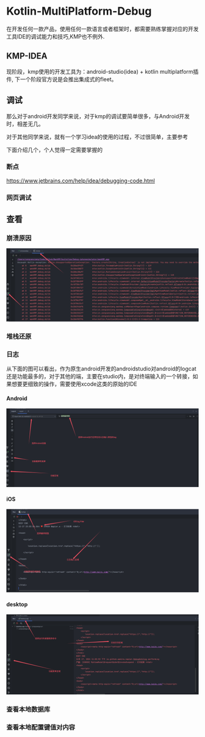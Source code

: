# Kotlin-MultiPlatform-Debug

在开发任何一款产品，使用任何一款语言或者框架时，都需要熟练掌握对应的开发工具IDE的调试能力和技巧,KMP也不例外.


## KMP-IDEA

现阶段，kmp使用的开发工具为：android-studio(idea) + kotlin multiplatform插件, 下一个阶段官方说是会推出集成式的fleet。

## 调试

那么对于android开发同学来说，对于kmp的调试要简单很多，与Android开发时，相差无几。

对于其他同学来说，就有一个学习idea的使用的过程，不过很简单，主要参考

下面介绍几个，个人觉得一定需要掌握的

### 断点

https://www.jetbrains.com/help/idea/debugging-code.html

### 网页调试

## 查看

### 崩溃原因

![ios crash](debug_crash_ios.png "ios crash")

### 堆栈还原

### 日志

从下面的图可以看出，作为原生android开发的androidstudio对android的logcat还是功能最多的，对于其他的端，主要在studio内，是对终端输入的一个转接，如果想要更细致的操作，需要使用xcode这类的原始的IDE


#### Android

![Android logcat](debug_logger_android.png "Android logcat")

#### iOS

![ios logcat](debug_logger_ios.png "ios logcat")

#### desktop

![Desktop logcat](debug_logger_desktop.png "Desktop logcat")

### 查看本地数据库

### 查看本地配置键值对内容




